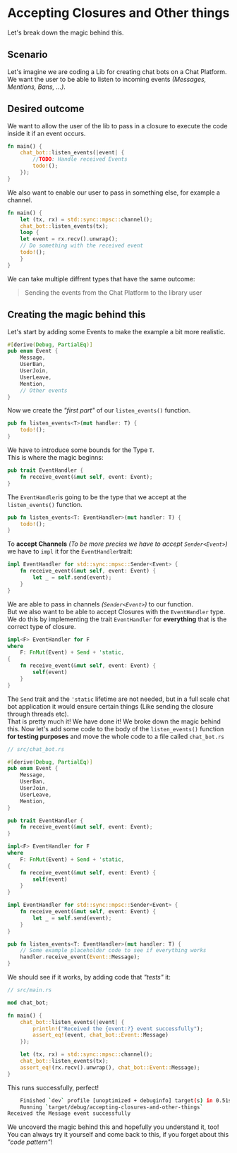 
# Accepting Closures and Other things

Let's break down the magic behind this.

## Scenario
Let's imagine we are coding a Lib for creating chat bots on a Chat Platform. We want the user to be able to listen to incoming events *(Messages, Mentions, Bans, ...)*.
 
## Desired outcome

We want to allow the user of the lib to pass in a closure to execute the code inside it if an event occurs.
```rust
fn main() {
    chat_bot::listen_events(|event| {
        //TODO: Handle received Events
        todo!();
    });
}

```

We also want to enable our user to pass in something else, for example a channel.

```rust
fn main() {
    let (tx, rx) = std::sync::mpsc::channel();
    chat_bot::listen_events(tx);
    loop {
    let event = rx.recv().unwrap();
    // Do something with the received event
    todo!();
    }
}

```

We can take multiple diffrent types that have the same outcome: 

> Sending the events from the Chat Platform to the library user  

## Creating the magic behind this

Let's start by adding some Events to make the example a bit more realistic.

```rust
#[derive(Debug, PartialEq)]
pub enum Event {
    Message,
    UserBan,
    UserJoin,
    UserLeave,
    Mention,
    // Other events
}

```

Now we create the *"first part"* of our `listen_events()` function.

```rust
pub fn listen_events<T>(mut handler: T) {
    todo!();
}
```

We have to introduce some bounds for the Type `T`.  
This is where the magic beginns:  
```rust
pub trait EventHandler {
    fn receive_event(&mut self, event: Event);
}
```

The `EventHandler`is going to be the type that we accept at the `listen_events()` function.  

```rust
pub fn listen_events<T: EventHandler>(mut handler: T) {
    todo!();
}
```

To __accept Channels__ *(To be more precies we have to accept `Sender<Event>`)* we have to `impl` it for the `EventHandler`trait: 

```rust
impl EventHandler for std::sync::mpsc::Sender<Event> {
    fn receive_event(&mut self, event: Event) {
        let _ = self.send(event);
    }
}
```

We are able to pass in channels *(`Sender<Event>`)* to our function.  
But we also want to be able to accept Closures with the `EventHandler` type.  
We do this by implementing the trait `EventHandler` for __everything__ that is the correct type of closure.  

```rust
impl<F> EventHandler for F
where
    F: FnMut(Event) + Send + 'static,
{
    fn receive_event(&mut self, event: Event) {
        self(event)
    }
}

```

The `Send` trait and the `'static` lifetime are not needed, but in a full scale chat bot application it would ensure certain things (Like sending the closure through threads etc).  
That is pretty much it! We have done it! We broke down the magic behind this. Now let's add some code to the body of the `listen_events()` function __for testing purposes__ and move the whole code to a file called `chat_bot.rs`

```rust
// src/chat_bot.rs

#[derive(Debug, PartialEq)]
pub enum Event {
    Message,
    UserBan,
    UserJoin,
    UserLeave,
    Mention,
}

pub trait EventHandler {
    fn receive_event(&mut self, event: Event);
}

impl<F> EventHandler for F
where
    F: FnMut(Event) + Send + 'static,
{
    fn receive_event(&mut self, event: Event) {
        self(event)
    }
}

impl EventHandler for std::sync::mpsc::Sender<Event> {
    fn receive_event(&mut self, event: Event) {
        let _ = self.send(event);
    }
}

pub fn listen_events<T: EventHandler>(mut handler: T) {
    // Some example placeholder code to see if everything works
    handler.receive_event(Event::Message);
}

```

We should see if it works, by adding code that *"tests"* it:

```rust
// src/main.rs

mod chat_bot;

fn main() {
    chat_bot::listen_events(|event| {
        println!("Received the {event:?} event successfully");
        assert_eq!(event, chat_bot::Event::Message)
    });

    let (tx, rx) = std::sync::mpsc::channel();
    chat_bot::listen_events(tx);
    assert_eq!(rx.recv().unwrap(), chat_bot::Event::Message);
}

``` 

This runs successfully, perfect!

```bash
    Finished `dev` profile [unoptimized + debuginfo] target(s) in 0.51s
    Running `target/debug/accepting-closures-and-other-things`
Received the Message event successfully
```

We uncoverd the magic behind this and hopefully you understand it, too!  
You can always try it yourself and come back to this, if you forget about this *"code pattern"*!
